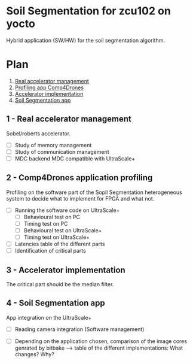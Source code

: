 # Soil Segmentation for zcu102 on yocto
Hybrid application (SW/HW) for the soil segmentation algorithm.

# Plan
1. [Real accelerator management](#1-real-accelerator-management)
2. [Profiling app Comp4Drones](#2-comp4drones-application-profiling)
3. [Accelerator implementation](#3-accelerator-implementation)
4. [Soil Segmentation app](#4-soil-segmentation-app)


## 1 - Real accelerator management
Sobel/roberts accelerator.

 - [ ] Study of memory management
 - [ ] Study of communication management
 - [ ] MDC backend MDC compatible with UltraScale+

## 2 - Comp4Drones application profiling

Profiling on the software part of the Sopil Segmentation heterogeneous system to decide what to implement for FPGA and what not.

 - [ ] Running the software code on UltraScale+
    - [ ] Behavioural test on PC
    - [ ] Timing test on PC
    - [ ] Behavioural test on UltraScale+
    - [ ] Timing test on UltraScale+
 - [ ] Latencies table of the different parts
 - [ ] Identification of critical parts

## 3 - Accelerator implementation
The critical part should be the median filter. 

## 4 - Soil Segmentation app
App integration on the UltraScale+

 - [ ] Reading camera integration (Software management)
 - [ ] Depending on the application chosen, comparison of the image cores genrated by bitbake --> table of the different implementations: What changes? Why?

